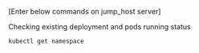 [Enter below commands on jump_host server]


Checking existing deployment and  pods running status
```
kubectl get namespace
```
